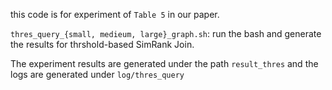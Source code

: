 this code is for experiment of `Table 5` in our paper.

`thres_query_{small, medieum, large}_graph.sh`: run the bash and generate the results for thrshold-based SimRank Join.

The experiment results are generated under the path `result_thres` and the logs are generated under `log/thres_query`
